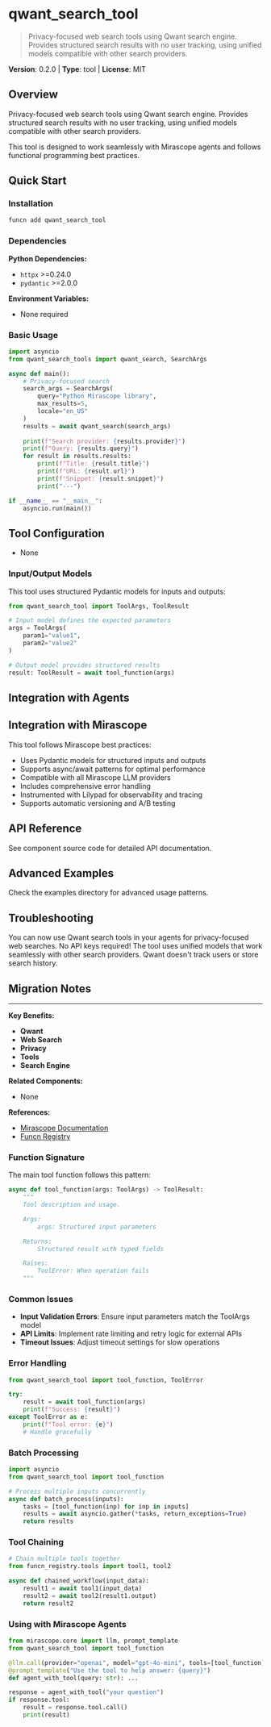 # qwant_search_tool
> Privacy-focused web search tools using Qwant search engine. Provides structured search results with no user tracking, using unified models compatible with other search providers.

**Version**: 0.2.0 | **Type**: tool | **License**: MIT

## Overview

Privacy-focused web search tools using Qwant search engine. Provides structured search results with no user tracking, using unified models compatible with other search providers.

This tool is designed to work seamlessly with Mirascope agents and follows functional programming best practices.

## Quick Start

### Installation

```bash
funcn add qwant_search_tool
```

### Dependencies

**Python Dependencies:**

- `httpx` >=0.24.0
- `pydantic` >=2.0.0

**Environment Variables:**

- None required

### Basic Usage

```python
import asyncio
from qwant_search_tools import qwant_search, SearchArgs

async def main():
    # Privacy-focused search
    search_args = SearchArgs(
        query="Python Mirascope library", 
        max_results=5,
        locale="en_US"
    )
    results = await qwant_search(search_args)
    
    print(f"Search provider: {results.provider}")
    print(f"Query: {results.query}")
    for result in results.results:
        print(f"Title: {result.title}")
        print(f"URL: {result.url}")
        print(f"Snippet: {result.snippet}")
        print("---")

if __name__ == "__main__":
    asyncio.run(main())
```

## Tool Configuration

- None

### Input/Output Models

This tool uses structured Pydantic models for inputs and outputs:

```python
from qwant_search_tool import ToolArgs, ToolResult

# Input model defines the expected parameters
args = ToolArgs(
    param1="value1",
    param2="value2"
)

# Output model provides structured results
result: ToolResult = await tool_function(args)
```

## Integration with Agents

## Integration with Mirascope

This tool follows Mirascope best practices:

- Uses Pydantic models for structured inputs and outputs
- Supports async/await patterns for optimal performance
- Compatible with all Mirascope LLM providers
- Includes comprehensive error handling
- Instrumented with Lilypad for observability and tracing
- Supports automatic versioning and A/B testing

## API Reference

See component source code for detailed API documentation.

## Advanced Examples

Check the examples directory for advanced usage patterns.

## Troubleshooting

You can now use Qwant search tools in your agents for privacy-focused web searches. No API keys required! The tool uses unified models that work seamlessly with other search providers. Qwant doesn't track users or store search history.

## Migration Notes

---

**Key Benefits:**

- **Qwant**
- **Web Search**
- **Privacy**
- **Tools**
- **Search Engine**

**Related Components:**

- None

**References:**

- [Mirascope Documentation](https://mirascope.com)
- [Funcn Registry](https://github.com/funcn-ai/funcn)

### Function Signature

The main tool function follows this pattern:

```python
async def tool_function(args: ToolArgs) -> ToolResult:
    """
    Tool description and usage.

    Args:
        args: Structured input parameters

    Returns:
        Structured result with typed fields

    Raises:
        ToolError: When operation fails
    """
```

### Common Issues

- **Input Validation Errors**: Ensure input parameters match the ToolArgs model
- **API Limits**: Implement rate limiting and retry logic for external APIs
- **Timeout Issues**: Adjust timeout settings for slow operations

### Error Handling

```python
from qwant_search_tool import tool_function, ToolError

try:
    result = await tool_function(args)
    print(f"Success: {result}")
except ToolError as e:
    print(f"Tool error: {e}")
    # Handle gracefully
```

### Batch Processing

```python
import asyncio
from qwant_search_tool import tool_function

# Process multiple inputs concurrently
async def batch_process(inputs):
    tasks = [tool_function(inp) for inp in inputs]
    results = await asyncio.gather(*tasks, return_exceptions=True)
    return results
```

### Tool Chaining

```python
# Chain multiple tools together
from funcn_registry.tools import tool1, tool2

async def chained_workflow(input_data):
    result1 = await tool1(input_data)
    result2 = await tool2(result1.output)
    return result2
```

### Using with Mirascope Agents

```python
from mirascope.core import llm, prompt_template
from qwant_search_tool import tool_function

@llm.call(provider="openai", model="gpt-4o-mini", tools=[tool_function])
@prompt_template("Use the tool to help answer: {query}")
def agent_with_tool(query: str): ...

response = agent_with_tool("your question")
if response.tool:
    result = response.tool.call()
    print(result)
```
